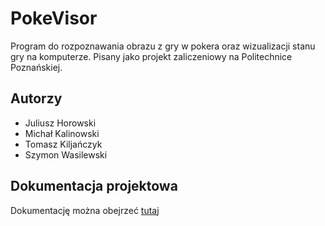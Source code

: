 # PokeVisor

Program do rozpoznawania obrazu z gry w pokera oraz wizualizacji stanu gry na komputerze.
Pisany jako projekt zaliczeniowy na Politechnice Poznańskiej.

## Autorzy
- Juliusz Horowski
- Michał Kalinowski
- Tomasz Kiljańczyk
- Szymon Wasilewski

## Dokumentacja projektowa
Dokumentację można obejrzeć [tutaj](https://github.com/Gunock/PokeVisor/blob/master/Documentation_11_09_2020.pdf)
